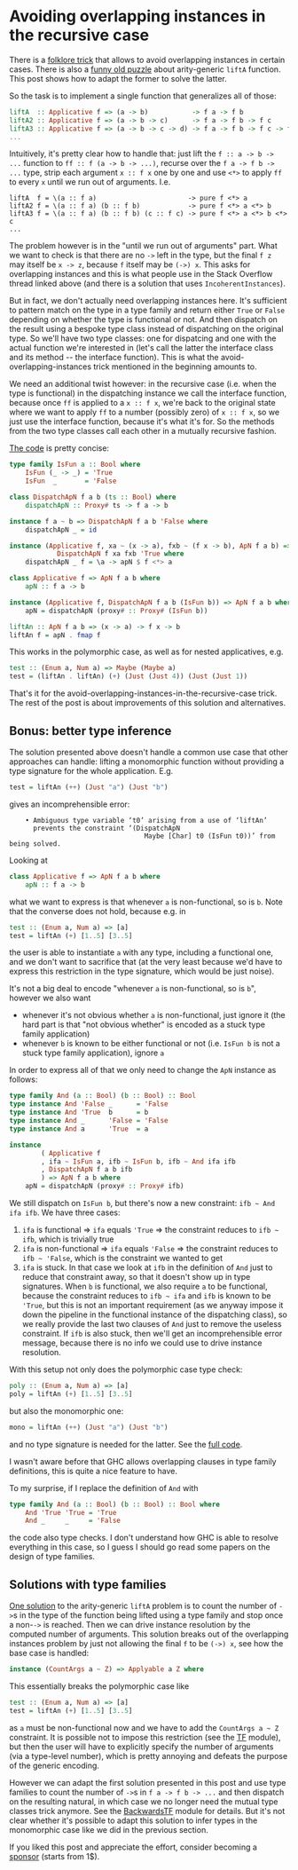 # Avoiding overlapping instances in the recursive case

There is a [folklore trick](https://kseo.github.io/posts/2017-02-05-avoid-overlapping-instances-with-closed-type-families.html) that allows to avoid overlapping instances in certain cases. There is also a [funny old puzzle](https://stackoverflow.com/questions/28003135/is-it-possible-to-encode-a-generic-lift-function-in-haskell) about arity-generic `liftA` function. This post shows how to adapt the former to solve the latter.

So the task is to implement a single function that generalizes all of those:

```haskell
liftA  :: Applicative f => (a -> b)           -> f a -> f b
liftA2 :: Applicative f => (a -> b -> c)      -> f a -> f b -> f c
liftA3 :: Applicative f => (a -> b -> c -> d) -> f a -> f b -> f c -> f d
...
```

Intuitively, it's pretty clear how to handle that: just lift the `f :: a -> b -> ...` function to `ff :: f (a -> b -> ...)`, recurse over the `f a -> f b -> ...` type, strip each argument `x :: f x` one by one and use `<*>` to apply `ff` to every `x` until we run out of arguments. I.e.

```
liftA  f = \(a :: f a)                       -> pure f <*> a
liftA2 f = \(a :: f a) (b :: f b)            -> pure f <*> a <*> b
liftA3 f = \(a :: f a) (b :: f b) (c :: f c) -> pure f <*> a <*> b <*> c
...
```

The problem however is in the "until we run out of arguments" part. What we want to check is that there are no `->` left in the type, but the final `f z` may itself be `x -> z`, because `f` itself may be `(->) x`. This asks for overlapping instances and this is what people use in the Stack Overflow thread linked above (and there is a solution that uses `IncoherentInstances`).

But in fact, we don't actually need overlapping instances here. It's sufficient to pattern match on the type in a type family and return either `True` or `False` depending on whether the type is functional or not. And then dispatch on the result using a bespoke type class instead of dispatching on the original type. So we'll have two type classes: one for dispatcing and one with the actual function we're interested in (let's call the latter the interface class and its method -- the interface function). This is what the avoid-overlapping-instances trick mentioned in the beginning amounts to.

We need an additional twist however: in the recursive case (i.e. when the type is functional) in the dispatching instance we call the interface function, because once `ff` is applied to a `x :: f x`, we're back to the original state where we want to apply `ff` to a number (possibly zero) of `x :: f x`, so we just use the interface function, because it's what it's for. So the methods from the two type classes call each other in a mutually recursive fashion.

[The code](src/Main.hs) is pretty concise:

```haskell
type family IsFun a :: Bool where
    IsFun (_ -> _) = 'True
    IsFun  _       = 'False

class DispatchApN f a b (ts :: Bool) where
    dispatchApN :: Proxy# ts -> f a -> b

instance f a ~ b => DispatchApN f a b 'False where
    dispatchApN _ = id

instance (Applicative f, xa ~ (x -> a), fxb ~ (f x -> b), ApN f a b) =>
            DispatchApN f xa fxb 'True where
    dispatchApN _ f = \a -> apN $ f <*> a

class Applicative f => ApN f a b where
    apN :: f a -> b

instance (Applicative f, DispatchApN f a b (IsFun b)) => ApN f a b where
    apN = dispatchApN (proxy# :: Proxy# (IsFun b))

liftAn :: ApN f a b => (x -> a) -> f x -> b
liftAn f = apN . fmap f
```

This works in the polymorphic case, as well as for nested applicatives, e.g.

```haskell
test :: (Enum a, Num a) => Maybe (Maybe a)
test = (liftAn . liftAn) (+) (Just (Just 4)) (Just (Just 1))
```

That's it for the avoid-overlapping-instances-in-the-recursive-case trick. The rest of the post is about improvements of this solution and alternatives.

## Bonus: better type inference

The solution presented above doesn't handle a common use case that other approaches can handle: lifting a monomorphic function without providing a type signature for the whole application. E.g.

```haskell
test = liftAn (++) (Just "a") (Just "b")
```

gives an incomprehensible error:

```
    • Ambiguous type variable ‘t0’ arising from a use of ‘liftAn’
      prevents the constraint ‘(DispatchApN
                                  Maybe [Char] t0 (IsFun t0))’ from being solved.
```

Looking at

```haskell
class Applicative f => ApN f a b where
    apN :: f a -> b
```

what we want to express is that whenever `a` is non-functional, so is `b`. Note that the converse does not hold, because e.g. in

```haskell
test :: (Enum a, Num a) => [a]
test = liftAn (+) [1..5] [3..5]
```

the user is able to instantiate `a` with any type, including a functional one, and we don't want to sacrifice that (at the very least because we'd have to express this restriction in the type signature, which would be just noise).

It's not a big deal to encode "whenever `a` is non-functional, so is `b`", however we also want

- whenever it's not obvious whether `a` is non-functional, just ignore it (the hard part is that "not obvious whether" is encoded as a stuck type family application)
- whenever `b` is known to be either functional or not (i.e. `IsFun b` is not a stuck type family application), ignore `a`

In order to express all of that we only need to change the `ApN` instance as follows:

```haskell
type family And (a :: Bool) (b :: Bool) :: Bool
type instance And 'False _      = 'False
type instance And 'True  b      = b
type instance And _      'False = 'False
type instance And a      'True  = a

instance
        ( Applicative f
        , ifa ~ IsFun a, ifb ~ IsFun b, ifb ~ And ifa ifb
        , DispatchApN f a b ifb
        ) => ApN f a b where
    apN = dispatchApN (proxy# :: Proxy# ifb)
```

We still dispatch on `IsFun b`, but there's now a new constraint: `ifb ~ And ifa ifb`. We have three cases:

1. `ifa` is functional => `ifa` equals `'True` => the constraint reduces to `ifb ~ ifb`, which is trivially true
2. `ifa` is non-functional => `ifa` equals `'False` => the constraint reduces to `ifb ~ 'False`, which is the constraint we wanted to get
3. `ifa` is stuck. In that case we look at `ifb` in the definition of `And` just to reduce that constraint away, so that it doesn't show up in type signatures. When `b` is functional, we also require `a` to be functional, because the constraint reduces to `ifb ~ ifa` and `ifb` is known to be `'True`, but this is not an important requirement (as we anyway impose it down the pipeline in the functional instance of the dispatching class), so we really provide the last two clauses of `And` just to remove the useless constraint. If `ifb` is also stuck, then we'll get an incomprehensible error message, because there is no info we could use to drive instance resolution.

With this setup not only does the polymorphic case type check:

```haskell
poly :: (Enum a, Num a) => [a]
poly = liftAn (+) [1..5] [3..5]
```

but also the monomorphic one:

```haskell
mono = liftAn (++) (Just "a") (Just "b")
```

and no type signature is needed for the latter. See the [full code](src/Bonus.hs).

I wasn't aware before that GHC allows overlapping clauses in type family definitions, this is quite a nice feature to have.

To my surprise, if I replace the definition of `And` with

```haskell
type family And (a :: Bool) (b :: Bool) :: Bool where
    And 'True 'True = 'True
    And _     _     = 'False
```

the code also type checks. I don't understand how GHC is able to resolve everything in this case, so I guess I should go read some papers on the design of type families.

## Solutions with type families

[One solution](http://hackage.haskell.org/package/arity-generic-liftA-0.1.0.0/docs/src/Control.Applicative.Lift.Internal.html) to the arity-generic `liftA` problem is to count the number of `->`s in the type of the function being lifted using a type family and stop once a non-`->` is reached. Then we can drive instance resolution by the computed number of arguments. This solution breaks out of the overlapping instances problem by just not allowing the final `f` to be `(->) x`, see how the base case is handled:

```haskell
instance (CountArgs a ~ Z) => Applyable a Z where
```

This essentially breaks the polymorphic case like

```haskell
test :: (Enum a, Num a) => [a]
test = liftAn (+) [1..5] [3..5]
```

as `a` must be non-functional now and we have to add the `CountArgs a ~ Z` constraint. It is possible not to impose this restriction (see the [TF](src/TF.hs) module), but then the user will have to explicitly specify the number of arguments (via a type-level number), which is pretty annoying and defeats the purpose of the generic encoding.

However we can adapt the first solution presented in this post and use type families to count the number of `->`s in `f a -> f b -> ...` and then dispatch on the resulting natural, in which case we no longer need the mutual type classes trick anymore. See the [BackwardsTF](src/BackwardsTF.hs) module for details. But it's not clear whether it's possible to adapt this solution to infer types in the monomorphic case like we did in the previous section.

If you liked this post and appreciate the effort, consider becoming a [sponsor](https://github.com/sponsors/effectfully-ou) (starts from 1$).
